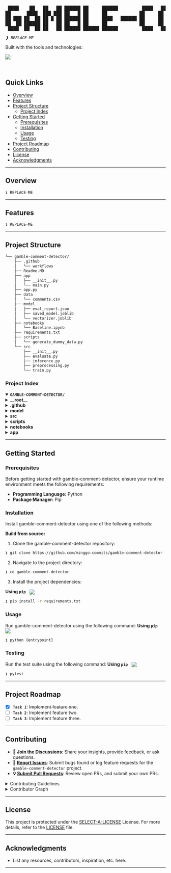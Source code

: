 <div align="left">
<pre>
 ████    ██   ██   ██ ██████ ██     ██████         ████   ████  ██   ██ ██   ██ ██████ ██   ██ ██████        ████   ██████ ██████ ██████  ████  ██████  ████  ██████ 
██      ████  ███ ███ ██   █ ██     ██            ██     ██  ██ ███ ███ ███ ███ ██     ███  ██   ██          ██  ██ ██       ██   ██     ██       ██   ██  ██ ██  ██ 
██ ███ ██  ██ ██ █ ██ ██████ ██     ████   ██████ ██     ██  ██ ██ █ ██ ██ █ ██ ████   ██ █ ██   ██   ██████ ██  ██ ████     ██   ████   ██       ██   ██  ██ ██████ 
██  ██ ██████ ██   ██ ██   █ ██     ██            ██     ██  ██ ██   ██ ██   ██ ██     ██  ███   ██          ██  ██ ██       ██   ██     ██       ██   ██  ██ ██ ██  
 ████  ██  ██ ██   ██ ██████ ██████ ██████         ████   ████  ██   ██ ██   ██ ██████ ██   ██   ██          ████   ██████   ██   ██████  ████    ██    ████  ██  ██ 
</pre>
</div>
<p align="left">
	<em><code>❯ REPLACE-ME</code></em>
</p>
<p align="left">
	<!-- Shields.io badges disabled, using skill icons. --></p>
<p align="left">Built with the tools and technologies:</p>
<p align="left">
	<a href="https://skillicons.dev">
		<img src="https://skillicons.dev/icons?i=fastapi,md&theme=light">
	</a></p>
<br>

##  Quick Links

- [ Overview](#-overview)
- [ Features](#-features)
- [ Project Structure](#-project-structure)
  - [ Project Index](#-project-index)
- [ Getting Started](#-getting-started)
  - [ Prerequisites](#-prerequisites)
  - [ Installation](#-installation)
  - [ Usage](#-usage)
  - [ Testing](#-testing)
- [ Project Roadmap](#-project-roadmap)
- [ Contributing](#-contributing)
- [ License](#-license)
- [ Acknowledgments](#-acknowledgments)

---

##  Overview

<code>❯ REPLACE-ME</code>

---

##  Features

<code>❯ REPLACE-ME</code>

---

##  Project Structure

```sh
└── gamble-comment-detector/
    ├── .github
    │   └── workflows
    ├── Readme.MD
    ├── app
    │   ├── __init__.py
    │   └── main.py
    ├── app.py
    ├── data
    │   └── comments.csv
    ├── model
    │   ├── eval_report.json
    │   ├── saved_model.joblib
    │   └── vectorizer.joblib
    ├── notebooks
    │   └── Baseline.ipynb
    ├── requirements.txt
    ├── scripts
    │   └── generate_dummy_data.py
    └── src
        ├── __init__.py
        ├── evaluate.py
        ├── inference.py
        ├── preprocessing.py
        └── train.py
```


###  Project Index
<details open>
	<summary><b><code>GAMBLE-COMMENT-DETECTOR/</code></b></summary>
	<details> <!-- __root__ Submodule -->
		<summary><b>__root__</b></summary>
		<blockquote>
			<table>
			<tr>
				<td><b><a href='https://github.com/minggo-commits/gamble-comment-detector/blob/master/app.py'>app.py</a></b></td>
				<td><code>❯ REPLACE-ME</code></td>
			</tr>
			<tr>
				<td><b><a href='https://github.com/minggo-commits/gamble-comment-detector/blob/master/requirements.txt'>requirements.txt</a></b></td>
				<td><code>❯ REPLACE-ME</code></td>
			</tr>
			<tr>
				<td><b><a href='https://github.com/minggo-commits/gamble-comment-detector/blob/master/Readme.MD'>Readme.MD</a></b></td>
				<td><code>❯ REPLACE-ME</code></td>
			</tr>
			</table>
		</blockquote>
	</details>
	<details> <!-- .github Submodule -->
		<summary><b>.github</b></summary>
		<blockquote>
			<details>
				<summary><b>workflows</b></summary>
				<blockquote>
					<table>
					<tr>
						<td><b><a href='https://github.com/minggo-commits/gamble-comment-detector/blob/master/.github/workflows/pipeline.yaml'>pipeline.yaml</a></b></td>
						<td><code>❯ REPLACE-ME</code></td>
					</tr>
					</table>
				</blockquote>
			</details>
		</blockquote>
	</details>
	<details> <!-- model Submodule -->
		<summary><b>model</b></summary>
		<blockquote>
			<table>
			<tr>
				<td><b><a href='https://github.com/minggo-commits/gamble-comment-detector/blob/master/model/eval_report.json'>eval_report.json</a></b></td>
				<td><code>❯ REPLACE-ME</code></td>
			</tr>
			<tr>
				<td><b><a href='https://github.com/minggo-commits/gamble-comment-detector/blob/master/model/saved_model.joblib'>saved_model.joblib</a></b></td>
				<td><code>❯ REPLACE-ME</code></td>
			</tr>
			<tr>
				<td><b><a href='https://github.com/minggo-commits/gamble-comment-detector/blob/master/model/vectorizer.joblib'>vectorizer.joblib</a></b></td>
				<td><code>❯ REPLACE-ME</code></td>
			</tr>
			</table>
		</blockquote>
	</details>
	<details> <!-- src Submodule -->
		<summary><b>src</b></summary>
		<blockquote>
			<table>
			<tr>
				<td><b><a href='https://github.com/minggo-commits/gamble-comment-detector/blob/master/src/inference.py'>inference.py</a></b></td>
				<td><code>❯ REPLACE-ME</code></td>
			</tr>
			<tr>
				<td><b><a href='https://github.com/minggo-commits/gamble-comment-detector/blob/master/src/evaluate.py'>evaluate.py</a></b></td>
				<td><code>❯ REPLACE-ME</code></td>
			</tr>
			<tr>
				<td><b><a href='https://github.com/minggo-commits/gamble-comment-detector/blob/master/src/train.py'>train.py</a></b></td>
				<td><code>❯ REPLACE-ME</code></td>
			</tr>
			<tr>
				<td><b><a href='https://github.com/minggo-commits/gamble-comment-detector/blob/master/src/preprocessing.py'>preprocessing.py</a></b></td>
				<td><code>❯ REPLACE-ME</code></td>
			</tr>
			</table>
		</blockquote>
	</details>
	<details> <!-- scripts Submodule -->
		<summary><b>scripts</b></summary>
		<blockquote>
			<table>
			<tr>
				<td><b><a href='https://github.com/minggo-commits/gamble-comment-detector/blob/master/scripts/generate_dummy_data.py'>generate_dummy_data.py</a></b></td>
				<td><code>❯ REPLACE-ME</code></td>
			</tr>
			</table>
		</blockquote>
	</details>
	<details> <!-- notebooks Submodule -->
		<summary><b>notebooks</b></summary>
		<blockquote>
			<table>
			<tr>
				<td><b><a href='https://github.com/minggo-commits/gamble-comment-detector/blob/master/notebooks/Baseline.ipynb'>Baseline.ipynb</a></b></td>
				<td><code>❯ REPLACE-ME</code></td>
			</tr>
			</table>
		</blockquote>
	</details>
	<details> <!-- app Submodule -->
		<summary><b>app</b></summary>
		<blockquote>
			<table>
			<tr>
				<td><b><a href='https://github.com/minggo-commits/gamble-comment-detector/blob/master/app/main.py'>main.py</a></b></td>
				<td><code>❯ REPLACE-ME</code></td>
			</tr>
			</table>
		</blockquote>
	</details>
</details>

---
##  Getting Started

###  Prerequisites

Before getting started with gamble-comment-detector, ensure your runtime environment meets the following requirements:

- **Programming Language:** Python
- **Package Manager:** Pip


###  Installation

Install gamble-comment-detector using one of the following methods:

**Build from source:**

1. Clone the gamble-comment-detector repository:
```sh
❯ git clone https://github.com/minggo-commits/gamble-comment-detector
```

2. Navigate to the project directory:
```sh
❯ cd gamble-comment-detector
```

3. Install the project dependencies:


**Using `pip`** &nbsp; [<img align="center" src="https://img.shields.io/badge/Pip-3776AB.svg?style={badge_style}&logo=pypi&logoColor=white" />](https://pypi.org/project/pip/)

```sh
❯ pip install -r requirements.txt
```




###  Usage
Run gamble-comment-detector using the following command:
**Using `pip`** &nbsp; [<img align="center" src="https://img.shields.io/badge/Pip-3776AB.svg?style={badge_style}&logo=pypi&logoColor=white" />](https://pypi.org/project/pip/)

```sh
❯ python {entrypoint}
```


###  Testing
Run the test suite using the following command:
**Using `pip`** &nbsp; [<img align="center" src="https://img.shields.io/badge/Pip-3776AB.svg?style={badge_style}&logo=pypi&logoColor=white" />](https://pypi.org/project/pip/)

```sh
❯ pytest
```


---
##  Project Roadmap

- [X] **`Task 1`**: <strike>Implement feature one.</strike>
- [ ] **`Task 2`**: Implement feature two.
- [ ] **`Task 3`**: Implement feature three.

---

##  Contributing

- **💬 [Join the Discussions](https://github.com/minggo-commits/gamble-comment-detector/discussions)**: Share your insights, provide feedback, or ask questions.
- **🐛 [Report Issues](https://github.com/minggo-commits/gamble-comment-detector/issues)**: Submit bugs found or log feature requests for the `gamble-comment-detector` project.
- **💡 [Submit Pull Requests](https://github.com/minggo-commits/gamble-comment-detector/blob/main/CONTRIBUTING.md)**: Review open PRs, and submit your own PRs.

<details closed>
<summary>Contributing Guidelines</summary>

1. **Fork the Repository**: Start by forking the project repository to your github account.
2. **Clone Locally**: Clone the forked repository to your local machine using a git client.
   ```sh
   git clone https://github.com/minggo-commits/gamble-comment-detector
   ```
3. **Create a New Branch**: Always work on a new branch, giving it a descriptive name.
   ```sh
   git checkout -b new-feature-x
   ```
4. **Make Your Changes**: Develop and test your changes locally.
5. **Commit Your Changes**: Commit with a clear message describing your updates.
   ```sh
   git commit -m 'Implemented new feature x.'
   ```
6. **Push to github**: Push the changes to your forked repository.
   ```sh
   git push origin new-feature-x
   ```
7. **Submit a Pull Request**: Create a PR against the original project repository. Clearly describe the changes and their motivations.
8. **Review**: Once your PR is reviewed and approved, it will be merged into the main branch. Congratulations on your contribution!
</details>

<details closed>
<summary>Contributor Graph</summary>
<br>
<p align="left">
   <a href="https://github.com{/minggo-commits/gamble-comment-detector/}graphs/contributors">
      <img src="https://contrib.rocks/image?repo=minggo-commits/gamble-comment-detector">
   </a>
</p>
</details>

---

##  License

This project is protected under the [SELECT-A-LICENSE](https://choosealicense.com/licenses) License. For more details, refer to the [LICENSE](https://choosealicense.com/licenses/) file.

---

##  Acknowledgments

- List any resources, contributors, inspiration, etc. here.

---
